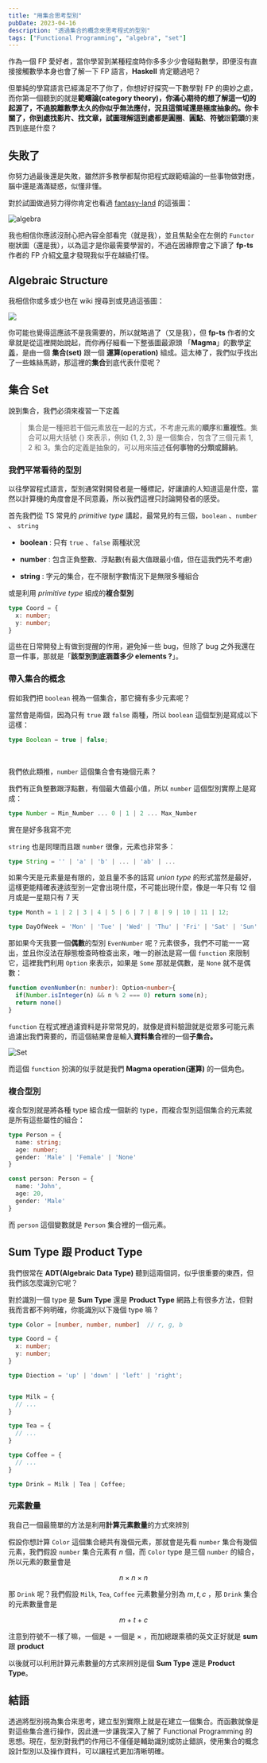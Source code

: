 ```yaml
---
title: "用集合思考型別"
pubDate: 2023-04-16
description: "透過集合的概念來思考程式的型別"
tags: ["Functional Programming", "algebra", "set"]
---
```


作為一個 FP 愛好者，當你學習到某種程度時你多多少少會碰點數學，即便沒有直接接觸數學本身也會了解一下 FP 語言，**Haskell** 肯定聽過吧？

但單純的學寫語言已經滿足不了你了，你想好好探究一下數學對 FP 的奧妙之處，而你第一個聽到的就是**範疇論(category theory)，**你滿心期待的想了解這一切的起源了，不過脫離數學太久的你似乎無法應付，況且這領域還是極度抽象的。你卡關了，你到處找影片、找文章，試圖理解這到處都是**圓圈**、**圓點**、**符號**跟**箭頭**的東西到底是什麼？

## 失敗了

你努力過最後還是失敗，雖然許多教學都幫你把程式跟範疇論的一些事物做對應，腦中還是滿滿疑惑，似懂非懂。

對於試圖做過努力得你肯定也看過 [fantasy-land](https://github.com/fantasyland/fantasy-land) 的這張圖：

![algebra](https://i.imgur.com/fbrWU8p.png)

我也相信你應該沒耐心把內容全部看完（就是我），並且焦點全在左側的 `Functor` 樹狀圖（還是我），以為這才是你最需要學習的，不過在因緣際會之下讀了 **fp-ts** 作者的 FP 介紹[文章](https://github.com/enricopolanski/functional-programming)才發現我似乎在越級打怪。

## Algebraic Structure

我相信你或多或少也在 wiki 搜尋到或見過這張圖：

![](https://i.imgur.com/wpmbJRm.png)

你可能也覺得這應該不是我需要的，所以就略過了（又是我），但 **fp-ts** 作者的文章就是從這裡開始說起，而你再仔細看一下整張圖最源頭 「**Magma**」的數學[定義](https://en.wikipedia.org/wiki/Magma_\(algebra\))，是由一個 **集合(set)** 跟一個 **運算(operation)** 組成。這太棒了，我們似乎找出了一些蛛絲馬跡，那這裡的**集合**到底代表什麼呢？

## 集合 Set

說到集合，我們必須來複習一下定義

> 集合是一種把若干個元素放在一起的方式，不考慮元素的**順序**和**重複性**。集合可以用大括號 $\{\}$ 來表示，例如 $\{1,2,3\}$ 是一個集合，包含了三個元素 1, 2 和 3。集合的定義是抽象的，可以用來描述**任何事物的分類或歸納**。

### 我們平常看待的型別

以往學習程式語言，型別通常對開發者是一種標記，好讓讀的人知道這是什麼，當然以計算機的角度會是不同意義，所以我們這裡只討論開發者的感受。

首先我們從 TS 常見的 *primitive type* 講起，最常見的有三個，`boolean` 、`number` 、 `string`

* **boolean** : 只有 `true` 、`false` 兩種狀況

* **number** : 包含正負整數、浮點數(有最大值跟最小值，但在這我們先不考慮)

* **string** : 字元的集合，在不限制字數情況下是無限多種組合

或是利用 *primitive type* 組成的**複合型別**

```ts
type Coord = {
  x: number;
  y: number;
}
```

這些在日常開發上有做到提醒的作用，避免掉一些 bug，但除了 bug 之外我還在意一件事，那就是「**該型別到底涵蓋多少 elements ?**」。

### 帶入集合的概念

假如我們把 `boolean` 視為一個集合，那它擁有多少元素呢？

當然會是兩個，因為只有 `true` 跟 `false` 兩種，所以 `boolean` 這個型別是寫成以下這樣：

```ts
type Boolean = true | false;
```

&nbsp;

我們依此類推，`number` 這個集合會有幾個元素？

我們有正負整數跟浮點數，有個最大值最小值，所以 `number` 這個型別實際上是寫成：

```ts
type Number = Min_Number ... 0 | 1 | 2 ... Max_Number
```
實在是好多我寫不完

`string` 也是同理而且跟 `number` 很像，元素也非常多：

```ts
type String = '' | 'a' | 'b' | ... | 'ab' | ...
```

如果今天是元素量是有限的，並且量不多的話寫 *union type* 的形式當然是最好，這樣更能精確表達該型別一定會出現什麼，不可能出現什麼，像是一年只有 12 個月或是一星期只有 7 天

```ts
type Month = 1 | 2 | 3 | 4 | 5 | 6 | 7 | 8 | 9 | 10 | 11 | 12;

type DayOfWeek = 'Mon' | 'Tue' | 'Wed' | 'Thu' | 'Fri' | 'Sat' | 'Sun'
```

那如果今天我要一個**偶數**的型別 `EvenNumber` 呢？元素很多，我們不可能一一寫出，並且你沒法在靜態檢查時檢查出來，唯一的辦法是寫一個 `function` 來限制它，這裡我們利用 `Option` 來表示，如果是 `Some` 那就是偶數，是 `None` 就不是偶數：

```ts
function evenNumber(n: number): Option<number>{
  if(Number.isInteger(n) && n % 2 === 0) return some(n);
  return none()
}
```

`function` 在程式裡過濾資料是非常常見的，就像是資料驗證就是從眾多可能元素過濾出我們需要的，而這個結果會是輸入**資料集合**裡的一個**子集合。**

![Set](https://i.imgur.com/T3OZ1WQ.png)

而這個 `function` 扮演的似乎就是我們 **Magma operation(運算)** 的一個角色。

### 複合型別

複合型別就是將各種 type 組合成一個新的 type，而複合型別這個集合的元素就是所有這些屬性的組合：

```ts
type Person = {
  name: string;
  age: number;
  gender: 'Male' | 'Female' | 'None'
}

const person: Person = {
  name: 'John',
  age: 20,
  gender: 'Male'
}
```

而 `person` 這個變數就是 `Person` 集合裡的一個元素。

## Sum Type 跟 Product Type

我們很常在 **ADT(Algebraic Data Type)** 聽到這兩個詞，似乎很重要的東西，但我們該怎麼識別它呢？

對於識別一個 type 是 **Sum Type** 還是 **Product Type** 網路上有很多方法，但對我而言都不夠明確，你能識別以下幾個 type 嘛 ?

```ts
type Color = [number, number, number]  // r, g, b

type Coord = {
  x: number;
  y: number;
}

type Diection = 'up' | 'down' | 'left' | 'right';


type Milk = {
  // ...
}

type Tea = {
  // ...
}

type Coffee = {
  // ...
}

type Drink = Milk | Tea | Coffee;
```

### 元素數量

我自己一個最簡單的方法是利用**計算元素數量**的方式來辨別

假設你想計算 `Color` 這個集合總共有幾個元素，那就會是先看 `number` 集合有幾個元素，我們假設 `number` 集合元素有 $n$ 個，而 `Color` type 是三個 `number` 的組合，所以元素的數量會是

$$
n \times n \times n
$$

那 `Drink` 呢？我們假設 `Milk`, `Tea`, `Coffee` 元素數量分別為 $m,t,c$ ，那 `Drink` 集合的元素數量會是

$$
m + t + c
$$

注意到符號不一樣了嘛，一個是 $+$ 一個是 $\times$ ，而加總跟乘積的英文正好就是 **sum** 跟 **product**

以後就可以利用計算元素數量的方式來辨別是個 **Sum Type** 還是 **Product Type**。

## 結語

透過將型別視為集合來思考，建立型別實際上就是在建立一個集合。而函數就像是對這些集合進行操作，因此進一步讓我深入了解了 Functional Programming 的思想。現在，型別對我們的作用已不僅僅是輔助識別或防止錯誤，使用集合的概念設計型別以及操作資料，可以讓程式更加清晰明確。